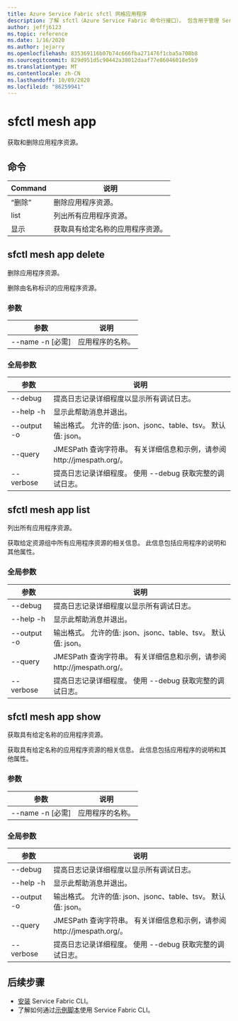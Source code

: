 ```yaml
---
title: Azure Service Fabric sfctl 网格应用程序
description: 了解 sfctl（Azure Service Fabric 命令行接口）。 包含用于管理 Service Fabric 网格应用程序资源的命令的列表。
author: jeffj6123
ms.topic: reference
ms.date: 1/16/2020
ms.author: jejarry
ms.openlocfilehash: 835369116b07b74c666fba271476f1cba5a708b8
ms.sourcegitcommit: 829d951d5c90442a38012daaf77e86046018e5b9
ms.translationtype: MT
ms.contentlocale: zh-CN
ms.lasthandoff: 10/09/2020
ms.locfileid: "86259941"
---
```

# <a name="sfctl-mesh-app"></a>sfctl mesh app
获取和删除应用程序资源。

## <a name="commands"></a>命令

|Command|说明|
| --- | --- |
| “删除” | 删除应用程序资源。 |
| list | 列出所有应用程序资源。 |
| 显示 | 获取具有给定名称的应用程序资源。 |

## <a name="sfctl-mesh-app-delete"></a>sfctl mesh app delete
删除应用程序资源。

删除由名称标识的应用程序资源。

### <a name="arguments"></a>参数

|参数|说明|
| --- | --- |
| --name -n [必需] | 应用程序的名称。 |

### <a name="global-arguments"></a>全局参数

|参数|说明|
| --- | --- |
| --debug | 提高日志记录详细程度以显示所有调试日志。 |
| --help -h | 显示此帮助消息并退出。 |
| --output -o | 输出格式。  允许的值\: json、jsonc、table、tsv。  默认值\: json。 |
| --query | JMESPath 查询字符串。 有关详细信息和示例，请参阅 http\://jmespath.org/。 |
| --verbose | 提高日志记录详细程度。 使用 --debug 获取完整的调试日志。 |

## <a name="sfctl-mesh-app-list"></a>sfctl mesh app list
列出所有应用程序资源。

获取给定资源组中所有应用程序资源的相关信息。 此信息包括应用程序的说明和其他属性。

### <a name="global-arguments"></a>全局参数

|参数|说明|
| --- | --- |
| --debug | 提高日志记录详细程度以显示所有调试日志。 |
| --help -h | 显示此帮助消息并退出。 |
| --output -o | 输出格式。  允许的值\: json、jsonc、table、tsv。  默认值\: json。 |
| --query | JMESPath 查询字符串。 有关详细信息和示例，请参阅 http\://jmespath.org/。 |
| --verbose | 提高日志记录详细程度。 使用 --debug 获取完整的调试日志。 |

## <a name="sfctl-mesh-app-show"></a>sfctl mesh app show
获取具有给定名称的应用程序资源。

获取具有给定名称的应用程序资源的相关信息。 此信息包括应用程序的说明和其他属性。

### <a name="arguments"></a>参数

|参数|说明|
| --- | --- |
| --name -n [必需] | 应用程序的名称。 |

### <a name="global-arguments"></a>全局参数

|参数|说明|
| --- | --- |
| --debug | 提高日志记录详细程度以显示所有调试日志。 |
| --help -h | 显示此帮助消息并退出。 |
| --output -o | 输出格式。  允许的值\: json、jsonc、table、tsv。  默认值\: json。 |
| --query | JMESPath 查询字符串。 有关详细信息和示例，请参阅 http\://jmespath.org/。 |
| --verbose | 提高日志记录详细程度。 使用 --debug 获取完整的调试日志。 |


## <a name="next-steps"></a>后续步骤
- [安装](service-fabric-cli.md) Service Fabric CLI。
- 了解如何通过[示例脚本](./scripts/sfctl-upgrade-application.md)使用 Service Fabric CLI。
